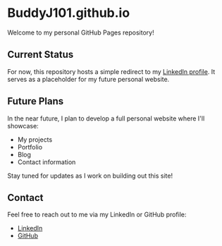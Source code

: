 # BuddyJ101.github.io

Welcome to my personal GitHub Pages repository!

## Current Status

For now, this repository hosts a simple redirect to my [LinkedIn profile](https://www.linkedin.com/in/junaid-brooks-682740271/). It serves as a placeholder for my future personal website.

## Future Plans

In the near future, I plan to develop a full personal website where I'll showcase:
- My projects
- Portfolio
- Blog
- Contact information

Stay tuned for updates as I work on building out this site!

## Contact

Feel free to reach out to me via my LinkedIn or GitHub profile:
- [LinkedIn](https://www.linkedin.com/in/junaid-brooks-682740271/)
- [GitHub](https://github.com/BuddyJ101)
